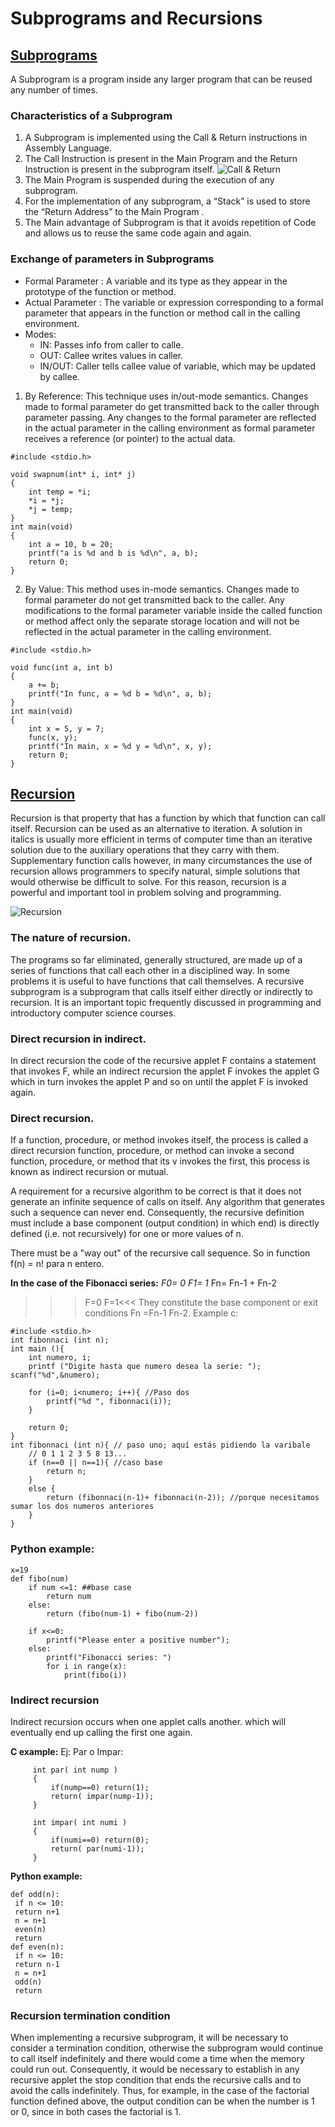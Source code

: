 # Subprograms and Recursions

## [Subprograms](https://www.geeksforgeeks.org/subprogram-and-its-characteristics/)
A Subprogram is a program inside any larger program that can be reused any number of times.

### Characteristics of a Subprogram
1. A Subprogram is implemented using the Call & Return instructions in Assembly Language.
2. The Call Instruction is present in the Main Program and the Return Instruction is present 
in the subprogram itself.
![Call & Return](https://media.geeksforgeeks.org/wp-content/uploads/Untitled-drawing-5-2.jpg)
3. The Main Program is suspended during the execution of any subprogram. 
4. For the implementation of any subprogram, a “Stack” is used to store the “Return Address” to the Main Program .
5. The Main advantage of Subprogram is that it avoids repetition of Code and allows us to reuse the 
same code again and again.
### Exchange of parameters in Subprograms
* Formal Parameter : A variable and its type as they appear in the prototype of the function or method.
* Actual Parameter : The variable or expression corresponding to a formal parameter that appears in the function or method call in the calling environment.
* Modes:
  * IN: Passes info from caller to calle.
  * OUT: Callee writes values in caller.
  * IN/OUT: Caller tells callee value of variable, which may be updated by callee.

1. By Reference: This technique uses in/out-mode semantics. Changes made to formal parameter do get transmitted back to the caller through parameter passing. Any changes to the formal parameter are reflected in the actual parameter in the calling environment as formal parameter receives a reference (or pointer) to the actual data. 
```
#include <stdio.h> 

void swapnum(int* i, int* j) 
{ 
	int temp = *i; 
	*i = *j; 
	*j = temp; 
} 
int main(void) 
{ 
	int a = 10, b = 20; 
	printf("a is %d and b is %d\n", a, b); 
	return 0; 
} 
```
2. By Value: This method uses in-mode semantics. Changes made to formal parameter do not get transmitted back to the caller. Any modifications to the formal parameter variable inside the called function or method affect only the separate storage location and will not be reflected in the actual parameter in the calling environment.
```
#include <stdio.h> 

void func(int a, int b) 
{ 
	a += b; 
	printf("In func, a = %d b = %d\n", a, b); 
} 
int main(void) 
{ 
	int x = 5, y = 7;  
	func(x, y); 
	printf("In main, x = %d y = %d\n", x, y); 
	return 0; 
} 
```
## [Recursion](https://www.geeksforgeeks.org/recursion/)
Recursion is that property that has a function by which that function can call itself. Recursion can be used as an alternative to iteration. A solution in italics is usually more efficient in terms of computer time than an iterative solution due to the auxiliary operations that they carry with them.
Supplementary function calls however, in many circumstances the use of recursion allows programmers to specify natural, simple solutions that would otherwise be difficult to solve. For this reason, recursion is a powerful and important tool in problem solving and programming.
   
   ![Recursion](https://i.ytimg.com/vi/vLhHyGTkjCs/maxresdefault.jpg)

### The nature of recursion.

The programs so far eliminated, generally structured, are made up of a series of functions that call each other in a disciplined way. In some problems it is useful to have functions that call themselves. A recursive subprogram is a subprogram that calls itself either directly or indirectly to recursion. It is an important topic frequently discussed in programming and introductory computer science courses.

### Direct recursion in indirect.

In direct recursion the code of the recursive applet F contains a statement that invokes F, while an indirect recursion the applet F invokes the applet G which in turn invokes the applet P and so on until the applet F is invoked again.

### Direct recursion.
If a function, procedure, or method invokes itself, the process is called a direct recursion function, procedure, or method can invoke a second function, procedure, or method that its v invokes the first, this process is known as indirect recursion or mutual.

A requirement for a recursive algorithm to be correct is that it does not generate an infinite sequence of calls on itself. Any algorithm that generates such a sequence can never end. Consequently, the recursive definition must include a base component (output condition) in which end) is directly defined (i.e. not recursively) for one or more values of n.

There must be a "way out" of the recursive call sequence. So in function f(n) = n! para n entero. 

**In the case of the Fibonacci series:**
*F0= 0 
F1= 1* 
Fn= Fn-1 + Fn-2

>>>F=0 F=1<<<
They constitute the base component or exit conditions Fn =Fn-1 Fn-2. 
Example c:
```
#include <stdio.h>
int fibonnaci (int n);
int main (){
	int numero, i;
	printf ("Digite hasta que numero desea la serie: ");	scanf("%d",&numero);
	
	for (i=0; i<numero; i++){ //Paso dos
		printf("%d ", fibonnaci(i));
	}
	
	return 0;
}
int fibonnaci (int n){ // paso uno; aquí estás pidiendo la varibale
	// 0 1 1 2 3 5 8 13...
	if (n==0 || n==1){ //caso base
		return n;
	}
	else {
		return (fibonnaci(n-1)+ fibonnaci(n-2)); //porque necesitamos sumar los dos numeros anteriores
	}
} 
```
### Python example:
```
x=19
def fibo(num)
	if num <=1: ##base case
		return num
	else:
		return (fibo(num-1) + fibo(num-2))
		
	if x<=0:
		printf("Please enter a positive number");
	else:
		printf("Fibonacci series: ")
		for i in range(x):
			print(fibo(i))
```
### Indirect recursion

Indirect recursion occurs when one applet calls another. which will eventually end up calling the first one again.

**C example:**
 Ej: Par o Impar:
 ```
      int par( int nump )
      {
          if(nump==0) return(1);
          return( impar(nump-1));
      }
 
      int impar( int numi )
      {
          if(numi==0) return(0);
          return( par(numi-1));
      }
```
**Python example:**
```
def odd(n):
 if n <= 10:
 return n+1
 n = n+1
 even(n)
 return
def even(n):
 if n <= 10:
 return n-1
 n = n+1
 odd(n)
 return
```
### Recursion termination condition

When implementing a recursive subprogram, it will be necessary to consider a termination condition, otherwise the subprogram would continue to call itself indefinitely and there would come a time when the memory could run out. Consequently, it would be necessary to establish in any recursive applet the stop condition that ends the recursive calls and to avoid the calls indefinitely. Thus, for example, in the case of the factorial function defined above, the output condition can be when the number is 1 or 0, since in both cases the factorial is 1.



